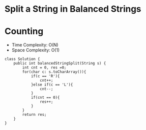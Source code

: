 # Split a String in Balanced Strings
# Counting
* Time Complexity: O(N)
* Space Complexity: O(1)
```
class Solution {
    public int balancedStringSplit(String s) {
        int cnt = 0, res =0;
        for(char c: s.toCharArray()){
            if(c == 'R'){
                cnt++;
            }else if(c == 'L'){
                cnt--;
            }
            if(cnt == 0){
                res++;
            }
        }
        return res;
    }
}
```
